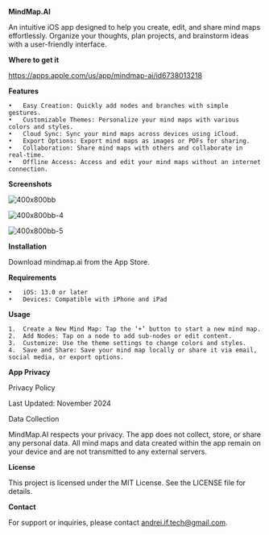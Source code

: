 **MindMap.AI**

An intuitive iOS app designed to help you create, edit, and share mind maps effortlessly. Organize your thoughts, plan projects, and brainstorm ideas with a user-friendly interface.

**Where to get it**

https://apps.apple.com/us/app/mindmap-ai/id6738013218

**Features**

	•	Easy Creation: Quickly add nodes and branches with simple gestures.
	•	Customizable Themes: Personalize your mind maps with various colors and styles.
	•	Cloud Sync: Sync your mind maps across devices using iCloud.
	•	Export Options: Export mind maps as images or PDFs for sharing.
	•	Collaboration: Share mind maps with others and collaborate in real-time.
	•	Offline Access: Access and edit your mind maps without an internet connection.

**Screenshots**

![400x800bb](https://github.com/user-attachments/assets/2f876f58-1436-450c-86a4-38b4fa6f3918)

![400x800bb-4](https://github.com/user-attachments/assets/a48c8790-cc3a-4a0a-bfb1-9e696b457063)

![400x800bb-5](https://github.com/user-attachments/assets/652b3a41-306a-45a4-8329-4a5510d2530a)

**Installation**

Download mindmap.ai from the App Store.

**Requirements**

	•	iOS: 13.0 or later
	•	Devices: Compatible with iPhone and iPad

**Usage**

	1.	Create a New Mind Map: Tap the ‘+’ button to start a new mind map.
	2.	Add Nodes: Tap on a node to add sub-nodes or edit content.
	3.	Customize: Use the theme settings to change colors and styles.
	4.	Save and Share: Save your mind map locally or share it via email, social media, or export options.

**App Privacy**

Privacy Policy

Last Updated: November 2024

Data Collection

MindMap.AI respects your privacy. The app does not collect, store, or share any personal data. All mind maps and data created within the app remain on your device and are not transmitted to any external servers.

**License**

This project is licensed under the MIT License. See the LICENSE file for details.

**Contact**

For support or inquiries, please contact andrei.if.tech@gmail.com.
